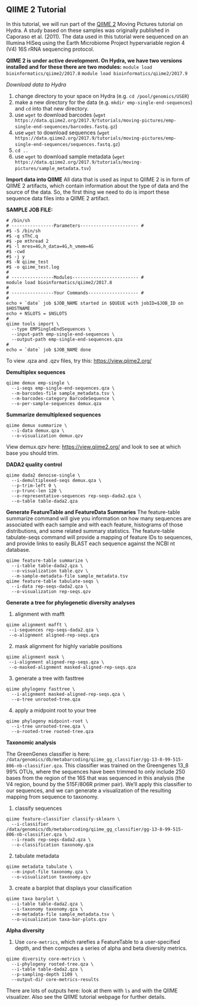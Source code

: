 
## QIIME 2 Tutorial


In this tutorial, we will run part of the [QIIME 2](https://docs.qiime2.org/2017.9/tutorials/moving-pictures/) Moving Pictures tutorial on Hydra. A study based on these samples was originally published in Caporaso et al. (2011). The data used in this tutorial were sequenced on an Illumina HiSeq using the Earth Microbiome Project hypervariable region 4 (V4) 16S rRNA sequencing protocol.

**QIIME 2 is under active development. On Hydra, we have two versions installed and for these there are two modules:**
```module load bioinformatics/qiime2/2017.8```
```module load bioinformatics/qiime2/2017.9```


*Download data to Hydra*
1. change directory to your space on Hydra (e.g. ```cd /pool/genomics/USER```)
2. make a new directory for the data (e.g. ```mkdir emp-single-end-sequences```) and ```cd``` into that new directory.
3. use ```wget``` to download barcodes (```wget https://data.qiime2.org/2017.9/tutorials/moving-pictures/emp-single-end-sequences/barcodes.fastq.gz```)
4. use ```wget``` to download sequences (```wget https://data.qiime2.org/2017.9/tutorials/moving-pictures/emp-single-end-sequences/sequences.fastq.gz```)
5. ```cd ..```
6. use ```wget``` to download sample metadata (```wget https://data.qiime2.org/2017.9/tutorials/moving-pictures/sample_metadata.tsv```)


**Import data into QIIME**
All data that is used as input to QIIME 2 is in form of QIIME 2 artifacts, which contain information about the type of data and the source of the data. So, the first thing we need to do is import these sequence data files into a QIIME 2 artifact.

**SAMPLE JOB FILE:**
```
# /bin/sh
# ----------------Parameters---------------------- #
#$ -S /bin/sh
#$ -q sThC.q
#$ -pe mthread 2
#$ -l mres=4G,h_data=4G,h_vmem=4G
#$ -cwd
#$ -j y
#$ -N qiime_test
#$ -o qiime_test.log
#
# ----------------Modules------------------------- #
module load bioinformatics/qiime2/2017.8
#
# ----------------Your Commands------------------- #
#
echo + `date` job $JOB_NAME started in $QUEUE with jobID=$JOB_ID on $HOSTNAME
echo + NSLOTS = $NSLOTS
#
qiime tools import \
  --type EMPSingleEndSequences \
  --input-path emp-single-end-sequences \
  --output-path emp-single-end-sequences.qza
#
echo = `date` job $JOB_NAME done
```
To view .qza and .qzv files, try this: https://view.qiime2.org/

**Demultiplex sequences**
```
qiime demux emp-single \
  --i-seqs emp-single-end-sequences.qza \
  --m-barcodes-file sample_metadata.tsv \
  --m-barcodes-category BarcodeSequence \
  --o-per-sample-sequences demux.qza
 ```

**Summarize demultiplexed sequences**
```
qiime demux summarize \
  --i-data demux.qza \
  --o-visualization demux.qzv
  ```
View demux.qzv here: https://view.qiime2.org/ and look to see at which base you should trim.

**DADA2 quality control**
```
qiime dada2 denoise-single \
  --i-demultiplexed-seqs demux.qza \
  --p-trim-left 0 \
  --p-trunc-len 120 \
  --o-representative-sequences rep-seqs-dada2.qza \
  --o-table table-dada2.qza
  ```
**Generate FeatureTable and FeatureData Summaries**
The feature-table summarize command will give you information on how many sequences are associated with each sample and with each feature, histograms of those distributions, and some related summary statistics. The feature-table tabulate-seqs command will provide a mapping of feature IDs to sequences, and provide links to easily BLAST each sequence against the NCBI nt database. 

```
qiime feature-table summarize \
  --i-table table-dada2.qza \
  --o-visualization table.qzv \
  --m-sample-metadata-file sample_metadata.tsv
qiime feature-table tabulate-seqs \
  --i-data rep-seqs-dada2.qza \
  --o-visualization rep-seqs.qzv
 ```

**Generate a tree for phylogenetic diversity analyses**
1. alignment with mafft
 ```
 qiime alignment mafft \
  --i-sequences rep-seqs-dada2.qza \
  --o-alignment aligned-rep-seqs.qza
  ```

 2. mask alignment for highly variable positions
 ```
 qiime alignment mask \
  --i-alignment aligned-rep-seqs.qza \
  --o-masked-alignment masked-aligned-rep-seqs.qza
  ```

3. generate a tree with fasttree
```
qiime phylogeny fasttree \
  --i-alignment masked-aligned-rep-seqs.qza \
  --o-tree unrooted-tree.qza
  ```

4. apply a midpoint root to your tree
```
qiime phylogeny midpoint-root \
  --i-tree unrooted-tree.qza \
  --o-rooted-tree rooted-tree.qza
  ```

**Taxonomic analysis**

The GreenGenes classifier is here: ```/data/genomics/db/metabarcoding/qiime_gg_classifier/gg-13-8-99-515-806-nb-classifier.qza```. This classifier was trained on the Greengenes 13_8 99% OTUs, where the sequences have been trimmed to only include 250 bases from the region of the 16S that was sequenced in this analysis (the V4 region, bound by the 515F/806R primer pair). We’ll apply this classifier to our sequences, and we can generate a visualization of the resulting mapping from sequence to taxonomy.

1. classify sequences
```
qiime feature-classifier classify-sklearn \
  --i-classifier /data/genomics/db/metabarcoding/qiime_gg_classifier/gg-13-8-99-515-806-nb-classifier.qza \
  --i-reads rep-seqs-dada2.qza \
  --o-classification taxonomy.qza
 ```
2. tabulate metadata
```
qiime metadata tabulate \
  --m-input-file taxonomy.qza \
  --o-visualization taxonomy.qzv
 ```
3. create a barplot that displays your classification
```
qiime taxa barplot \
  --i-table table-dada2.qza \
  --i-taxonomy taxonomy.qza \
  --m-metadata-file sample_metadata.tsv \
  --o-visualization taxa-bar-plots.qzv
 ```

**Alpha diversity**
1. Use ```core-metrics```, which rarefies a FeatureTable to a user-specified depth, and then computes a series of alpha and beta diversity metrics. 
```
qiime diversity core-metrics \
  --i-phylogeny rooted-tree.qza \
  --i-table table-dada2.qza \
  --p-sampling-depth 1109 \
  --output-dir core-metrics-results
 ```
 There are lots of outputs here: look at them with ```ls``` and with the QIIME visualizer. Also see the QIIME tutorial webpage for further details.

